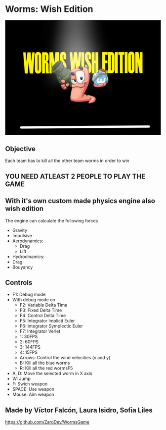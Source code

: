 # Worms: Wish Edition
<p align="center">
<img src="https://github.com/ZaroDev/WormsGame/blob/main/Game/Assets/screens/wormsintroscreen.png">
</p> 

## Objective
Each team has to kill all the other team worms in order to win
## YOU NEED ATLEAST 2 PEOPLE TO PLAY THE GAME
## With it's own custom made physics engine also wish edition
The engine can calculate the following forces
- Gravity
- Impulsive
- Aerodynamics:
  - Drag
  - Lift
- Hydrodinamics:
 - Drag
 - Bouyancy
## Controls
 - F1: Debug mode
 - With debug mode on
   - F2: Variable Delta Time
   - F3: Fixed Delta Time
   - F4: Control Delta Time
   - F5: Integrator Implicit Euler
   - F6: Integrator Symplectic Euler
   - F7: Integrator Verlet
   - 1: 30FPS
   - 2: 60FPS
   - 3: 144FPS
   - 4: 15FPS
   - Arrows: Control the wind velocities (x and y)
   - B: Kill all the blue worms
   - R: Kill all the red wormsF5
 - A, D: Move the selected worm in X axis
 - W: Jump
 - F: Swich weapon
 - SPACE: Use weapon
 - Mouse: Aim weapon

## Made by Víctor Falcón, Laura Isidro, Sofia Liles
https://github.com/ZaroDev/WormsGame
